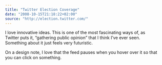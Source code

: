 ```yaml
---
title: "Twitter Election Coverage"
date: "2008-10-15T21:18:22+02:00"
source: "http://election.twitter.com/"
---
```


I love innovative ideas. This is one of the most fascinating ways of, as Twitter puts it, “gathering public opinion” that I think I’ve ever seen. Something about it just feels very futuristic.

On a design note, I love that the feed pauses when you hover over it so that you can click on something.

